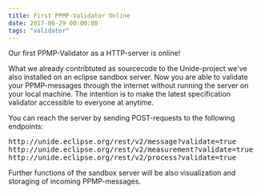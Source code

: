 ```yaml
---
title: First PPMP-Validator Online
date: 2017-06-29 00:00:00
tags: "validator"
---
```

Our first PPMP-Validator as a HTTP-server is online! 

What we already contribtuted as sourcecode to the Unide-project we've also installed on an eclipse sandbox server. Now you are able to validate your PPMP-messages through the internet without running the server on your local machine. The intention is to make the latest specification validator accessible to everyone at anytime. 

You can reach the server by sending POST-requests to the following endpoints:

<pre>
<a>http://unide.eclipse.org/rest/v2/message?validate=true</a>
<a>http://unide.eclipse.org/rest/v2/measurement?validate=true</a>
<a>http://unide.eclipse.org/rest/v2/process?validate=true</a>
</pre>

Further functions of the sandbox server will be also visualization and storaging of incoming PPMP-messages.
